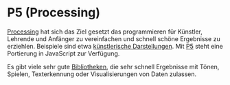 # P5 (Processing)

[Processing](https://processing.org/) hat sich das Ziel gesetzt das programmieren für Künstler, Lehrende und Anfänger zu vereinfachen und schnell schöne Ergebnisse zu erziehlen. Beispiele sind etwa [künstlerische Darstellungen](http://ada7.de/t/YDAN).  Mit [P5](https://p5js.org/) steht eine Portierung in JavaScript zur Verfügung.

Es gibt viele sehr gute [Bibliotheken](https://p5js.org/libraries/), die sehr schnell Ergebnisse mit Tönen, Spielen, Texterkennung oder  Visualisierungen von Daten zulassen.